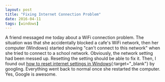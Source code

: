 ```yaml
---
layout: post
title: "Fixing Internet Connection Problem"
date: 2016-04-11
tags: [windows]
---
```


A friend messaged me today about a WiFi connection problem. The situation was that she accidentally blocked a cafe's WiFi network, then her computer (Windows) started showing "can't connect to this network" when she tried to connect to a school network. Obviously, the network setting had been messed up. Resetting the setting should be able to fix it. Then, I found out [how to reset internet settings in Windows](http://www.pcadvisor.co.uk/how-to/windows/how-completely-reset-internet-settings-in-windows-3606337/){:target="_blank"} by googling. Everything went back to normal once she restarted the computer. Yes, Google is awesome.


